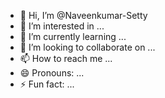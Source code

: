 - 👋 Hi, I’m @Naveenkumar-Setty
- 👀 I’m interested in ...
- 🌱 I’m currently learning ...
- 💞️ I’m looking to collaborate on ...
- 📫 How to reach me ...
- 😄 Pronouns: ...
- ⚡ Fun fact: ...

<!---
Naveenkumar-Setty/Naveenkumar-Setty is a ✨ special ✨ repository because its `README.md` (this file) appears on your GitHub profile.
You can click the Preview link to take a look at your changes.
--->
